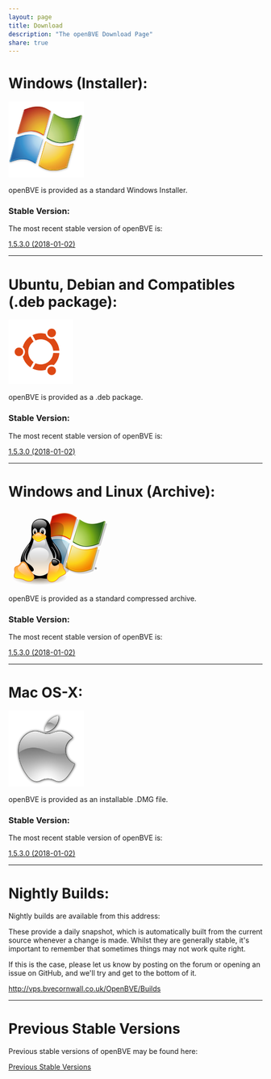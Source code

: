 ```yaml
---
layout: page
title: Download
description: "The openBVE Download Page"
share: true
---
```


# Windows (Installer):

<img src="/images/windows.png" alt="Windows Icon">

openBVE is provided as a standard Windows Installer.

### Stable Version:

The most recent stable version of openBVE is:

<a href="http://vps.bvecornwall.co.uk/OpenBVE/Stable/openBVE-1.5.3.0-setup.exe" class="btn btn-info">1.5.3.0 (2018-01-02)</a>

---

# Ubuntu, Debian and Compatibles (.deb package):
<img src="/images/ubuntu.png" alt="Ubuntu Icon">

openBVE is provided as a .deb package.

### Stable Version:

The most recent stable version of openBVE is:

<a href="http://vps.bvecornwall.co.uk/OpenBVE/Stable/openBVE-1.5.3.0.deb" class="btn btn-info">1.5.3.0 (2018-01-02)</a>

---

# Windows and Linux (Archive):
<img src="/images/windows-linux.png" alt="Windows and Linux Icon">

openBVE is provided as a standard compressed archive.

### Stable Version:

The most recent stable version of openBVE is:

<a href="http://vps.bvecornwall.co.uk/OpenBVE/Stable/openBVE-1.5.3.0.zip" class="btn btn-info">1.5.3.0 (2018-01-02)</a>

---

# Mac OS-X:

<img src="/images/apple.png" alt="Apple Icon">

openBVE is provided as an installable .DMG file.

### Stable Version:

The most recent stable version of openBVE is:

<a href="http://vps.bvecornwall.co.uk/OpenBVE/Stable/openBVE-1.5.3.0.dmg" class="btn btn-info">1.5.3.0 (2018-01-02)</a>

---

# Nightly Builds:

Nightly builds are available from this address:

These provide a daily snapshot, which is automatically built from the current source whenever a change is made.
Whilst they are generally stable, it's important to remember that sometimes things may not work quite right. 

If this is the case, please let us know by posting on the forum or opening an issue on GitHub, and we'll try and get to the bottom of it.

<http://vps.bvecornwall.co.uk/OpenBVE/Builds>

---

# Previous Stable Versions

Previous stable versions of openBVE may be found here:

<a href="http://vps.bvecornwall.co.uk/OpenBVE/Stable/" class="btn btn-info">Previous Stable Versions</a>